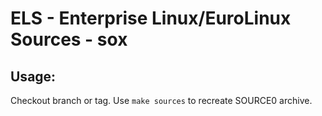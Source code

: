 # ELS - Enterprise Linux/EuroLinux Sources - sox
 
## Usage:
  Checkout branch or tag. Use `make sources` to recreate  SOURCE0 archive.

